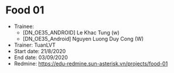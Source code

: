 # Food 01
+ Trainee:
   + [DN_OE35_ANDROID] Le Khac Tung (w)
   + [DN_OE35_Android] Nguyen Luong Duy Cong (W)
+ Trainer: TuanLVT
+ Start date: 21/8/2020
+ End date: 03/09/2020
+ Redmine: https://edu-redmine.sun-asterisk.vn/projects/food-01

